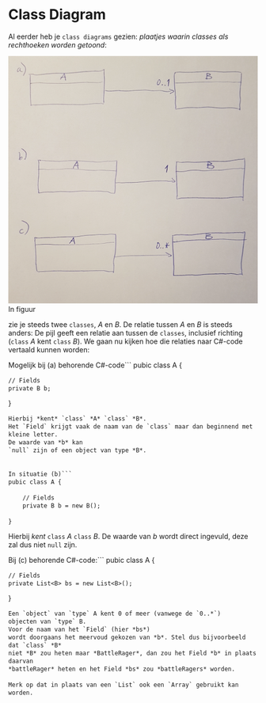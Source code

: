 # Class Diagram

Al eerder heb je `class diagrams` gezien:
*plaatjes waarin classes als rechthoeken worden getoond*:

![fig:ClassAenB](figures/ClassDiagram_multiplicity.png "Relation in class diagram")
In figuur
[](#fig:ClassAenB)

zie je steeds twee `classes`, *A* en *B*.
De relatie tussen *A* en *B* is steeds anders:
De pijl geeft een relatie aan tussen de `classes`,
inclusief richting (`class` *A* kent `class` *B*).
We gaan nu kijken hoe die relaties naar C#-code vertaald kunnen worden:


Mogelijk bij (a) behorende C#-code```
pubic class A {

	// Fields
	private B b;

}
```
Hierbij *kent* `class` *A* `class` *B*.
Het `Field` krijgt vaak de naam van de `class` maar dan beginnend met kleine letter.
De waarde van *b* kan
`null` zijn of een object van type *B*.


In situatie (b)```
pubic class A {

	// Fields
	private B b = new B();

}
```
Hierbij *kent* `class` *A* `class` *B*.
De waarde van *b* wordt direct ingevuld, deze zal dus niet `null` zijn.


Bij (c) behorende C#-code:```
pubic class A {

	// Fields
	private List<B> bs = new List<B>();

}
```
Een `object` van `type` A kent 0 of meer (vanwege de `0..*`)
objecten van `type` B.
Voor de naam van het `Field` (hier *bs*)
wordt doorgaans het meervoud gekozen van *b*. Stel dus bijvoorbeeld dat `class` *B*
niet *B* zou heten maar *BattleRager*, dan zou het Field *b* in plaats daarvan
*battleRager* heten en het Field *bs* zou *battleRagers* worden.

Merk op dat in plaats van een `List` ook een `Array` gebruikt kan worden.
